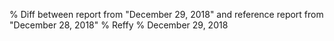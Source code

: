 % Diff between report from "December 29, 2018" and reference report from "December 28, 2018"
% Reffy
% December 29, 2018

